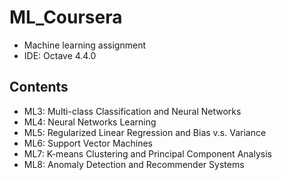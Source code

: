# ML_Coursera
- Machine learning assignment
- IDE: Octave 4.4.0
## Contents
- ML3: Multi-class Classification and Neural Networks
- ML4: Neural Networks Learning
- ML5: Regularized Linear Regression and Bias v.s. Variance
- ML6: Support Vector Machines
- ML7: K-means Clustering and Principal Component Analysis
- ML8: Anomaly Detection and Recommender Systems
